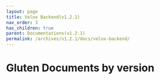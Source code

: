 ```yaml
---
layout: page
title: Velox Backend(v1.2.1)
nav_order: 3
has_children: true
parent: Documentations(v1.2.1)
permalink: /archives/v1.2.1/docs/velox-backend/
---
```

# Gluten Documents by version



